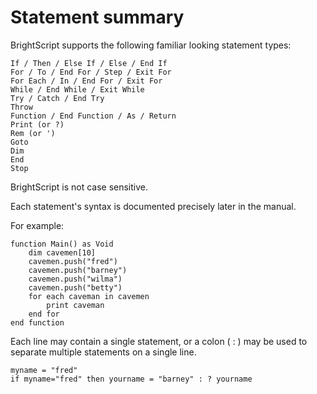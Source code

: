 Statement summary
=================

BrightScript supports the following familiar looking statement types:

    If / Then / Else If / Else / End If  
    For / To / End For / Step / Exit For  
    For Each / In / End For / Exit For  
    While / End While / Exit While
    Try / Catch / End Try
    Throw
    Function / End Function / As / Return  
    Print (or ?)
    Rem (or ')  
    Goto  
    Dim  
    End  
    Stop
    

BrightScript is not case sensitive.

Each statement's syntax is documented precisely later in the manual.

For example:

    function Main() as Void 
        dim cavemen[10] 
        cavemen.push("fred")
        cavemen.push("barney")
        cavemen.push("wilma")
        cavemen.push("betty") 
        for each caveman in cavemen
            print caveman
        end for 
    end function
    

Each line may contain a single statement, or a colon ( : ) may be used to separate multiple statements on a single line.

    myname = "fred"
    if myname="fred" then yourname = "barney" : ? yourname